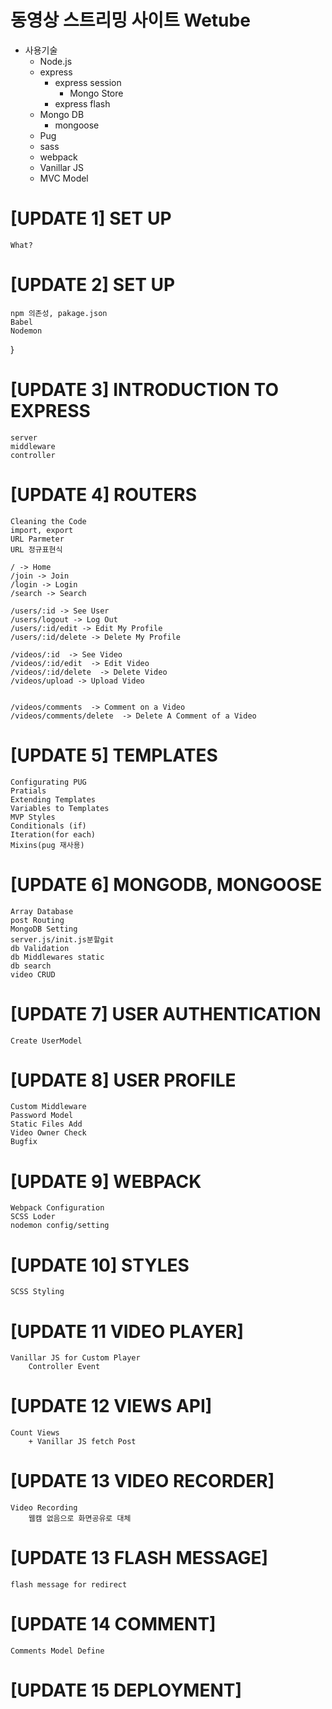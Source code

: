 # 동영상 스트리밍 사이트 Wetube

+ 사용기술
    + Node.js
    + express
        + express session
            + Mongo Store
        + express flash
    + Mongo DB
        + mongoose
    + Pug
    + sass
    + webpack
    + Vanillar JS
    + MVC Model

# [UPDATE 1] SET UP
    What?

# [UPDATE 2] SET UP 
	npm 의존성, pakage.json
	Babel
	Nodemon
}

# [UPDATE 3] INTRODUCTION TO EXPRESS
    server
    middleware
    controller    


# [UPDATE 4] ROUTERS
    Cleaning the Code
    import, export
    URL Parmeter
    URL 정규표현식

    / -> Home
    /join -> Join
    /login -> Login
    /search -> Search

    /users/:id -> See User
    /users/logout -> Log Out
    /users/:id/edit -> Edit My Profile
    /users/:id/delete -> Delete My Profile

    /videos/:id  -> See Video
    /videos/:id/edit  -> Edit Video
    /videos/:id/delete  -> Delete Video
    /videos/upload -> Upload Video


    /videos/comments  -> Comment on a Video
    /videos/comments/delete  -> Delete A Comment of a Video


# [UPDATE 5] TEMPLATES
    Configurating PUG
    Pratials
    Extending Templates
    Variables to Templates
    MVP Styles
    Conditionals (if)
    Iteration(for each)
    Mixins(pug 재사용)


# [UPDATE 6] MONGODB, MONGOOSE
    Array Database
    post Routing
    MongoDB Setting
    server.js/init.js분할git 
    db Validation
    db Middlewares static
    db search
    video CRUD

# [UPDATE 7] USER AUTHENTICATION
    Create UserModel
    
# [UPDATE 8] USER PROFILE
    Custom Middleware
    Password Model
    Static Files Add
    Video Owner Check
    Bugfix

# [UPDATE 9] WEBPACK
    Webpack Configuration
    SCSS Loder
    nodemon config/setting

# [UPDATE  10] STYLES
    SCSS Styling

# [UPDATE 11 VIDEO PLAYER]
    Vanillar JS for Custom Player
        Controller Event

# [UPDATE 12 VIEWS API]
    Count Views
        + Vanillar JS fetch Post

# [UPDATE 13 VIDEO RECORDER]
    Video Recording
        웹캠 없음으로 화면공유로 대체


# [UPDATE 13 FLASH MESSAGE]
    flash message for redirect

# [UPDATE 14 COMMENT]
    Comments Model Define

# [UPDATE 15 DEPLOYMENT]
